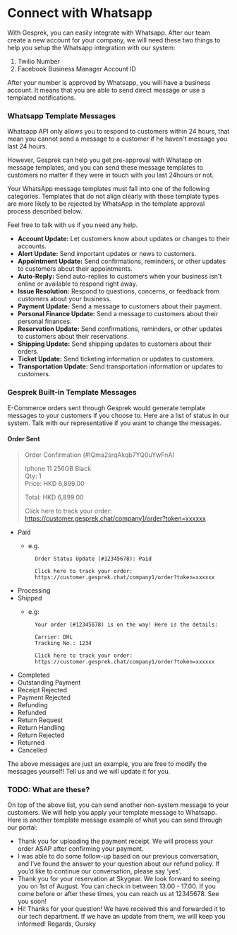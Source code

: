 # Connect with Whatsapp

With Gesprek, you can easily integrate with Whatsapp. After our team create a new account for your company, we will need these two things to help you setup the Whatsapp integration with our system:

1. Twilio Number
2. Facebook Business Manager Account ID

After your number is approved by Whatsapp, you will have a business account. It means that you are able to send direct message or use a templated notifications. 

### Whatsapp Template Messages

Whatsapp API only allows you to respond to customers within 24 hours, that mean you cannot send a message to a customer if he haven't message you last 24 hours.

However, Gesprek can help you get pre-approval with Whatapp on message templates, and you can send these message templates to customers no matter if they were in touch with you last 24hours or not.

Your WhatsApp message templates must fall into one of the following categories. Templates that do not align clearly with these template types are more likely to be rejected by WhatsApp in the template approval process described below.

Feel free to talk with us if you need any help.

* **Account Update:** Let customers know about updates or changes to their accounts.
* **Alert Update:** Send important updates or news to customers.
* **Appointment Update:** Send confirmations, reminders, or other updates to customers about their appointments.
* **Auto-Reply:** Send auto-replies to customers when your business isn't online or available to respond right away.
* **Issue Resolution:** Respond to questions, concerns, or feedback from customers about your business.
* **Payment Update:** Send a message to customers about their payment.
* **Personal Finance Update:** Send a message to customers about their personal finances.
* **Reservation Update:** Send confirmations, reminders, or other updates to customers about their reservations.
* **Shipping Update:** Send shipping updates to customers about their orders.
* **Ticket Update:** Send ticketing information or updates to customers.
* **Transportation Update:** Send transportation information or updates to customers.

### Gesprek Built-in Template Messages

E-Commerce orders sent through Gesprek would generate template messages to your customers if you choose to. Here are a list of status in our system. Talk with our representative if you want to change the messages.

#### Order Sent

> Order Confirmation \(\#IQma2srqAkqb7YQ0uYwFnA\)
>
> Iphone 11 256GB Black  
> Qty: 1  
> Price: HKD 6,899.00
>
> Total: HKD 6,899.00
>
> Click here to track your order:  
>  https://customer.gesprek.chat/company1/order?token=xxxxxx

* Paid
  * e.g.

    ```text
      Order Status Update (#12345678): Paid

      Click here to track your order:
      https://customer.gesprek.chat/company1/order?token=xxxxxx
    ```
* Processing
* Shipped
  * e.g:

    ```text
      Your order (#12345678) is on the way! Here is the details:

      Carrier: DHL
      Tracking No.: 1234

      Click here to track your order:
      https://customer.gesprek.chat/company1/order?token=xxxxxx
    ```
* Completed
* Outstanding Payment
* Receipt Rejected
* Payment Rejected
* Refunding
* Refunded
* Return Request
* Return Handling
* Return Rejected
* Returned
* Cancelled

The above messages are just an example, you are free to modify the messages yourself! Tell us and we will update it for you.

### TODO: What are these?

On top of the above list, you can send another non-system message to your customers. We will help you apply your template message to Whatsapp. Here is another template message example of what you can send through our portal:

* Thank you for uploading the payment receipt. We will process your order ASAP after confirming your payment.
* I was able to do some follow-up based on our previous conversation, and I’ve found the answer to your question about our refund policy. If you’d like to continue our conversation, please say ‘yes’.
* Thank you for your reservation at Skygear. We look forward to seeing you on 1st of August. You can check in between 13.00 - 17.00. If you come before or after these times, you can reach us at 12345678. See you soon!
* Hi! Thanks for your question! We have received this and forwarded it to our tech department. If we have an update from them, we will keep you informed! Regards, Oursky

